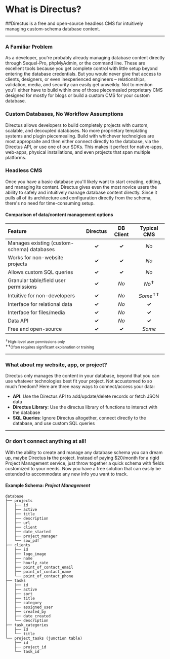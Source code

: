 
# What is Directus?

##Directus is a free and open-source headless CMS for intuitively managing custom-schema database content.

----------

### A Familiar Problem
As a developer, you're probably already managing database content directly through Sequel-Pro, phpMyAdmin, or the command line. These are excellent tools because you get complete control with little setup beyond entering the database credentials. But you would never give that access to clients, designers, or even inexperienced engineers – relationships, validation, media, and security can easily get unweildy. Not to mention you'll either have to build within one of those piecemealed proprietary CMS designed for mostly for blogs or build a custom CMS for your custom database.

### Custom Databases, No Workflow Assumptions
Directus allows developers to build completely projects with custom, scalable, and decoupled databases. No more proprietary templating systems and plugin piecemealing. Build with whichever technolgies are most appropraite and then either connect  directly to the database, via the Directus API, or use one of our SDKs. This makes it perfect for native-apps, web-apps, physical installations, and even projects that span multiple platforms.

### Headless CMS
Once you have a basic database you'll likely want to start creating, editing, and managing its content. Directus gives even the most novice users the ability to safely and intuitively manage database content directly. Since it pulls all of its architecture and configuration directly from the schema, there's no need for time-consuming setup.

#### Comparison of data/content management options

Feature                                       | Directus              |  DB Client        |  Typical CMS
:-------------------------------------------- | :-------------------: | :---------------: | :----------------:
Manages existing (custom-schema) databases    | **✓**                 | **✓**             | _No_
Works for non-website projects                | **✓**                 | **✓**             | _No_
Allows custom SQL queries                     | **✓**                 | **✓**             | _No_
Granular table/field user permissions         | **✓**                 | _No_              | _No_<sup>✝</sup>
Intuitive for non-developers                  | **✓**                 | _No_              | _Some_<sup>✝✝</sup>
Interface for relational data                 | **✓**                 | _No_              | **✓**
Interface for files/media                     | **✓**                 | _No_              | **✓**
Data API                                      | **✓**                 | _No_              | **✓**
Free and open-source                          | **✓**                 | **✓**             | _Some_

<small>
<sup>✝</sup>High-level user permissions only<br>
<sup>✝✝</sup>Often requires significant explanation or training
</small>

----------

### What about my website, app, or project?
Directus only manages the content in your database, beyond that you can use whatever technologies best fit your project. Not accustomed to so much freedom? Here are three easy ways to connect/access your data:

* **API**: Use the Directus API to add/update/delete records or fetch JSON data
* **Directus Library**: Use the directus library of functions to interact with the database
* **SQL Queries**: Ignore Directus altogether, connect directly to the database, and use custom SQL queries

----------

### Or don't connect anything at all!
With the ability to create and manage any database schema you can dream up, maybe Directus **is** the project. Instead of paying $20/month for a rigid Project Management service, just throw together a quick schema with fields customized to your needs. Now you have a free solution that can easily be extended to accommodate any new info you want to track.

#### Example Schema: _Project Management_

```
database
├── projects
│   ├── id
│   ├── active
│   ├── title
│   ├── description
│   ├── url
│   ├── client
│   ├── date_started
│   ├── project_manager
│   └── sow_pdf
├── clients
│   ├── id
│   ├── logo_image
│   ├── name
│   ├── hourly_rate
│   ├── point_of_contact_email
│   ├── point_of_contact_name
│   └── point_of_contact_phone
├── tasks
│   ├── id
│   ├── active
│   ├── sort
│   ├── title
│   ├── category
│   ├── assigned_user
│   ├── created_by
│   ├── date_created
│   └── description
├── task_categories
│   ├── id
│   └── title
└── project_tasks (junction table)
    ├── id
    ├── project_id
    └── task_id
```
